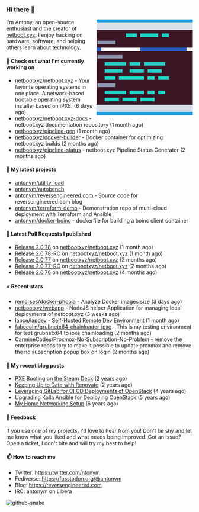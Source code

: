 
### Hi there 👋

<img align="right" src="https://raw.githubusercontent.com/antonym/antonym/master/assets/nbxyz.png" width="260">

I'm Antony, an open-source enthusiast and the creator of [netboot.xyz](https://netboot.xyz). I enjoy 
hacking on hardware, software, and helping others learn about technology. 

#### 👷 Check out what I'm currently working on

- [netbootxyz/netboot.xyz](https://github.com/netbootxyz/netboot.xyz) - Your favorite operating systems in one place.  A network-based bootable operating system installer based on iPXE. (6 days ago)
- [netbootxyz/netboot.xyz-docs](https://github.com/netbootxyz/netboot.xyz-docs) - netboot.xyz documentation repository (1 month ago)
- [netbootxyz/pipeline-gen](https://github.com/netbootxyz/pipeline-gen) (1 month ago)
- [netbootxyz/docker-builder](https://github.com/netbootxyz/docker-builder) - Docker container for optimizing netboot.xyz builds (2 months ago)
- [netbootxyz/pipeline-status](https://github.com/netbootxyz/pipeline-status) - netboot.xyz Pipeline Status Generator (2 months ago)

#### 🌱 My latest projects

- [antonym/utility-load](https://github.com/antonym/utility-load)
- [antonym/autobench](https://github.com/antonym/autobench)
- [antonym/reversengineered.com](https://github.com/antonym/reversengineered.com) - Source code for reversengineered.com blog
- [antonym/terraform-demo](https://github.com/antonym/terraform-demo) - Demonstration repo of multi-cloud deployment with Terraform and Ansible
- [antonym/docker-boinc](https://github.com/antonym/docker-boinc) - dockerfile for building a boinc client container

#### 🔨 Latest Pull Requests I published

- [Release 2.0.78](https://github.com/netbootxyz/netboot.xyz/pull/1443) on [netbootxyz/netboot.xyz](https://github.com/netbootxyz/netboot.xyz) (1 month ago)
- [Release 2.0.78-RC](https://github.com/netbootxyz/netboot.xyz/pull/1442) on [netbootxyz/netboot.xyz](https://github.com/netbootxyz/netboot.xyz) (1 month ago)
- [Release 2.0.77](https://github.com/netbootxyz/netboot.xyz/pull/1422) on [netbootxyz/netboot.xyz](https://github.com/netbootxyz/netboot.xyz) (2 months ago)
- [Release 2.0.77-RC](https://github.com/netbootxyz/netboot.xyz/pull/1420) on [netbootxyz/netboot.xyz](https://github.com/netbootxyz/netboot.xyz) (2 months ago)
- [Release 2.0.76](https://github.com/netbootxyz/netboot.xyz/pull/1390) on [netbootxyz/netboot.xyz](https://github.com/netbootxyz/netboot.xyz) (4 months ago)

#### ⭐ Recent stars

- [remorses/docker-phobia](https://github.com/remorses/docker-phobia) - Analyze Docker images size (3 days ago)
- [netbootxyz/webapp](https://github.com/netbootxyz/webapp) - NodeJS helper Application for managing local deployments of netboot.xyz (3 weeks ago)
- [lapce/lapdev](https://github.com/lapce/lapdev) - Self-Hosted Remote Dev Environment (1 month ago)
- [fabceolin/grubnetx64-chainloader-ipxe](https://github.com/fabceolin/grubnetx64-chainloader-ipxe) - This is my testing environment for test grubnetx64 to ipxe chainloading (2 months ago)
- [CarmineCodes/Proxmox-No-Subscription-No-Problem](https://github.com/CarmineCodes/Proxmox-No-Subscription-No-Problem) - remove the enterprise repository to make it possible to update proxmox and remove the no subscription popup box on login (2 months ago)

#### 📜 My recent blog posts

- [PXE Booting on the Steam Deck](https://www.reversengineered.com/2022/08/02/pxe-booting-on-the-steam-deck/) (2 years ago)
- [Keeping Up to Date with Renovate](https://www.reversengineered.com/2022/03/13/keeping-up-to-date-with-renovate/) (2 years ago)
- [Leveraging GitLab for CI CD Deployments of OpenStack](https://www.reversengineered.com/2019/08/13/leveraging-gitlab-for-ci-cd-deployments-of-openstack/) (4 years ago)
- [Upgrading Kolla Ansible for Deploying OpenStack](https://www.reversengineered.com/2019/05/10/upgrading-kolla-ansible-for-deploying-openstack/) (5 years ago)
- [My Home Networking Setup](https://www.reversengineered.com/2017/07/29/my-home-networking-setup/) (6 years ago)

#### 💬 Feedback

If you use one of my projects, I'd love to hear from you! Don't be shy and let me know what you liked
and what needs being improved. Got an issue? Open a ticket, I don't bite and will try my best to help!

#### 📫 How to reach me

- Twitter: https://twitter.com/ntonym
- Fediverse: https://fosstodon.org/@antonym
- Blog: https://reversengineered.com
- IRC: antonym on Libera
<picture>
  <source media="(prefers-color-scheme: dark)" srcset="https://raw.githubusercontent.com/antonym/antonym/output/github-contribution-grid-snake-dark.svg" />
  <source media="(prefers-color-scheme: light)" srcset="https://raw.githubusercontent.com/antonym/antonym/output/github-contribution-grid-snake.svg" />
  <img alt="github-snake" src="github-snake.svg" />
</picture>
